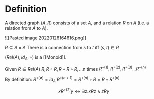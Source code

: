 # Definition
A directed graph $(A, R)$ consists of a set $A$, and a relation $R$ on $A$ (i.e. a relation from $A$ to $A$).

![[Pasted image 20220126164616.png]]

$R \subseteq A \times A$
There is a connection from $s$ to $t$ iff $(s, t) \in R$

$(Rel(A), id_A, \circ)$ is a [[Monoid]].

Given $R \in Rel(A)$
$R, R \circ R, R \circ R \circ R, ... \text{n times}$
$R^{\circ(1)}, R^{\circ(2)}, R^{\circ(3)} ... R^{\circ(n)}$

By definition: $R^{\circ (\emptyset)} = id_A$
$R^{\circ(n+1)} = R^{\circ(n)} \circ R = R \circ R^{\circ(n)}$


$$x R^{\circ(2)} y \iff \exists z. x R z \land z R y$$
